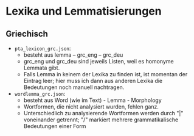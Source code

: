 # Lexika und Lemmatisierungen

## Griechisch
* `pta_lexicon_grc.json`: 
    - besteht aus lemma – grc_eng – grc_deu 
    - grc_eng und grc_deu sind jeweils Listen, weil es homonyme Lemmata gibt. 
    - Falls Lemma in keinem der Lexika zu finden ist, ist momentan der Eintrag leer; hier muss ich dann aus anderen Lexika die Bedeutungen noch manuell nachtragen.
* `wordlemma_grc.json`: 
    - besteht aus Word (wie im Text) - Lemma - Morphology
    - Wortformen, die nicht analysiert wurden, fehlen ganz. 
    - Unterschiedlich zu analysierende Wortformen werden durch "|" voneinander getrennt; "/" markiert mehrere grammatikalische Bedeutungen einer Form

